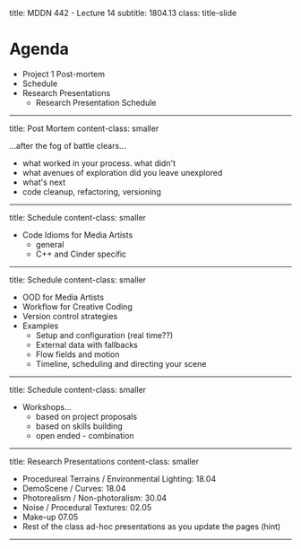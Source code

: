 
title: MDDN 442 - Lecture 14
subtitle: 1804.13
class: title-slide


# Agenda
* Project 1 Post-mortem
* Schedule
* Research Presentations
	* Research Presentation Schedule

---

title: Post Mortem
content-class: smaller

...after the fog of battle clears...

* what worked in your process. what didn't
* what avenues of exploration did you leave unexplored
* what's next
* code cleanup, refactoring, versioning

---

title: Schedule
content-class: smaller

* Code Idioms for Media Artists
	* general
	* C++ and Cinder specific

---

title: Schedule
content-class: smaller

* OOD for Media Artists
* Workflow for Creative Coding
* Version control strategies
* Examples
	* Setup and configuration (real time??)
	* External data with fallbacks
	* Flow fields and motion
	* Timeline, scheduling and directing your scene

---

title: Schedule
content-class: smaller

* Workshops...
	* based on project proposals
	* based on skills building
	* open ended - combination

---

title: Research Presentations
content-class: smaller

* Procedureal Terrains / Environmental Lighting: 18.04
* DemoScene / Curves: 18.04
* Photorealism / Non-photoralism: 30.04
* Noise / Procedural Textures: 02.05
* Make-up 07.05
* Rest of the class ad-hoc presentations as you update the pages (hint)

---
